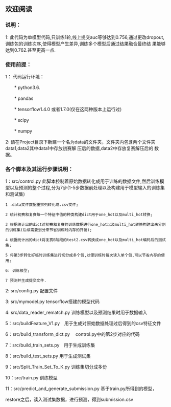 

## 欢迎阅读

### 说明：

1: 此代码为单模型代码,只训练1轮,线上提交auc等够达到0.756,通过更改dropout,训练包的训练次序,使得模型产生差异,训练多个模型后通过结果融合最终结 果能够达到0.762.甚至更高一点.

### 使用前提：

1： 代码运行环境：

　　* python3.6. 

　　* pandas

　　* tensorflow1.4.0 或者1.7.0(仅在这两种版本上运行过)

　　* scipy

　　* numpy

2: 请在Project目录下新建一个名为data的文件夹，文件夹内包含两个文件夹data1,data2其中data1中存放初赛解  压后的数据,data2中存放复赛解压后的 数据。

### 各个脚本及其运行步骤说明：

1：src/control.py  此脚本控制着原始数据转化成用于训练的数据文件,然后训练模型以及预测的整个过程,分为7步(1-5步数据前处理以及构建用于模型输入的训练集和测试集)
    
    1 .data文件数据重排列转化成.csv文件;
    
    2 统计初赛和复赛每一个特征中值的种类构建dict用于one_hot以及multi_hot转换;
    
    3 根据统计出的dict对初赛和复赛的训练数据进行one_hot以及multi_hot转换构建出未分割的训练集(后续需要划分来节省训练时内存的开销);
    
    4 根据统计出的dict将复赛B阶段的test2.csv转换成one_hot以及multi_hot编码后的测试集;
       
    5 将第3步转化好临时训练集进行切分成多个包,以便训练时每次读入单个包,可以节省内存的使用;
    
    6: 训练模型;
    
    7 预测并生成提交文件.

2: src/config.py  配置文件

3: src/mymodel.py tensorflow搭建的模型代码

4: src/data_reader_rematch.py 训练模型以及预测结果时用于数据输入

5：src/buildFeature_V1.py　用于生成对原始数据处理过后得到的csv特征文件

6：src/build_transform_dict.py 　control.py中的第2步对应的代码

7：src/build_train_sets.py　用于生成训练集

8：src/build_test_sets.py  用于生成测试集

9：src/Split_Train_Set_To_K.py  训练集切分成多份

10：src/train.py  训练模型     

11：src/predict_and_generate_submission.py  基于train.py所得到的模型，

restore之后，读入测试集数据，进行预测，得到submission.csv




